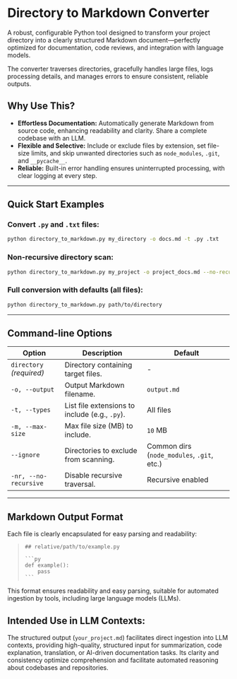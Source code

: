 # Directory to Markdown Converter

A robust, configurable Python tool designed to transform your project directory into a clearly structured Markdown document—perfectly optimized for documentation, code reviews, and integration with language models.

The converter traverses directories, gracefully handles large files, logs processing details, and manages errors to ensure consistent, reliable outputs.

## Why Use This?

- **Effortless Documentation:** Automatically generate Markdown from source code, enhancing readability and clarity. Share a complete codebase with an LLM.
- **Flexible and Selective:** Include or exclude files by extension, set file-size limits, and skip unwanted directories such as `node_modules`, `.git`, and `__pycache__`.
- **Reliable:** Built-in error handling ensures uninterrupted processing, with clear logging at every step.

---

## Quick Start Examples

### Convert `.py` and `.txt` files:

```bash
python directory_to_markdown.py my_directory -o docs.md -t .py .txt
```

### Non-recursive directory scan:

```bash
python directory_to_markdown.py my_project -o project_docs.md --no-recursive
```

### Full conversion with defaults (all files):

```bash
python directory_to_markdown.py path/to/directory
```

---

## Command-line Options

| Option                      | Description                                    | Default       |
|-----------------------------|------------------------------------------------|---------------|
| `directory` *(required)*    | Directory containing target files.             | -             |
| `-o, --output`              | Output Markdown filename.                      | `output.md`   |
| `-t, --types`               | List file extensions to include (e.g., `.py`). | All files     |
| `-m, --max-size`            | Max file size (MB) to include.                 | `10` MB       |
| `--ignore`                  | Directories to exclude from scanning.          | Common dirs (`node_modules`, `.git`, etc.) |
| `-nr, --no-recursive`       | Disable recursive traversal.                   | Recursive enabled |

---

## Markdown Output Format

Each file is clearly encapsulated for easy parsing and readability:

>     ## relative/path/to/example.py
>     
>     ```py
>     def example():
>         pass
>     ```


This format ensures readability and easy parsing, suitable for automated ingestion by tools, including large language models (LLMs).

## Intended Use in LLM Contexts:

The structured output (`your_project.md`) facilitates direct ingestion into LLM contexts, providing high-quality, structured input for summarization, code explanation, translation, or AI-driven documentation tasks. Its clarity and consistency optimize comprehension and facilitate automated reasoning about codebases and repositories.
